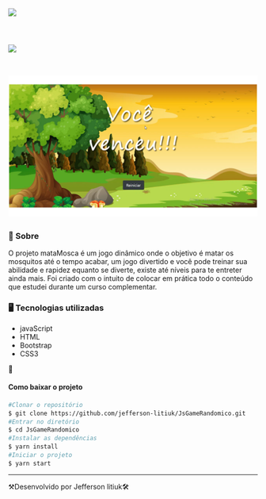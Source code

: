 <h1>
   <img src="https://media.giphy.com/media/VjwHTCVQphAqI7lRgS/giphy.gif">
</h1>

<h1>
<img src="https://media.giphy.com/media/901ySsE6i4JunMlohI/giphy.gif">
</h1>

<h1>
<img src="apresentacao.png">
</h1>

<h3>👀 Sobre</h3>

O projeto mataMosca é um jogo dinâmico onde o objetivo é matar os mosquitos até o tempo acabar, um jogo divertido e você pode treinar sua abilidade e rapidez equanto se diverte, existe até níveis para te entreter ainda mais. Foi criado com o intuito de colocar em prática todo o conteúdo que estudei durante um curso complementar. 


<h3>🖥 Tecnologias utilizadas</h3>


- javaScript
- HTML
- Bootstrap
- CSS3


📂 <h4>Como baixar o projeto</h4>
```bash
#Clonar o repositório
$ git clone https://github.com/jefferson-litiuk/JsGameRandomico.git
#Entrar no diretório 
$ cd JsGameRandomico
#Instalar as dependências
$ yarn install
#Iniciar o projeto
$ yarn start
```
---
⚒Desenvolvido por Jefferson litiuk🛠
